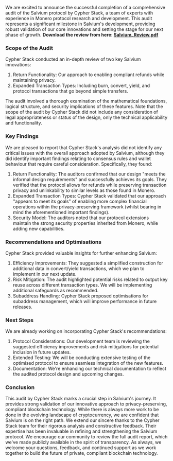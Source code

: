 We are excited to announce the successful completion of a comprehensive audit of the Salvium protocol by Cypher Stack, a team of experts with experience in Monero protocol research and development. This audit represents a significant milestone in Salvium's development, providing robust validation of our core innovations and setting the stage for our next phase of growth. **Download the review from here: [Salvium\_Review.pdf](https://salvium.io/wp-content/uploads/2024/07/salvium_review.pdf)**

### **Scope of the Audit**

Cypher Stack conducted an in-depth review of two key Salvium innovations:

1.  Return Functionality: Our approach to enabling compliant refunds while maintaining privacy.
2.  Expanded Transaction Types: Including burn, convert, yield, and protocol transactions that go beyond simple transfers.

The audit involved a thorough examination of the mathematical foundations, logical structure, and security implications of these features. Note that the scope of the audit by Cypher Stack did not include any consideration of legal appropriateness or status of the design, only the technical applicability and functionality.

### **Key Findings**

We are pleased to report that Cypher Stack's analysis did not identify any critical issues with the overall approach adopted by Salvium, although they did identify important findings relating to consensus rules and wallet behaviour that require careful consideration. Specifically, they found:

1.  Return Functionality: The auditors confirmed that our design "meets the informal design requirements" and successfully achieves its goals. They verified that the protocol allows for refunds while preserving transaction privacy and unlinkability to similar levels as those found in Monero.
2.  Expanded Transaction Types: Cypher Stack validated that our approach "appears to meet its goals" of enabling more complex financial operations within the privacy-preserving framework (whilst bearing in mind the aforementioned important findings).
3.  Security Model: The auditors noted that our protocol extensions maintain the strong security properties inherited from Monero, while adding new capabilities.

### **Recommendations and Optimisations**

Cypher Stack provided valuable insights for further enhancing Salvium:

1.  Efficiency Improvements: They suggested a simplified construction for additional data in convert/yield transactions, which we plan to implement in our next update.
2.  Risk Mitigation: The audit highlighted potential risks related to output key reuse across different transaction types. We will be implementing additional safeguards as recommended.
3.  Subaddress Handling: Cypher Stack proposed optimisations for subaddress management, which will improve performance in future releases.

### **Next Steps**

We are already working on incorporating Cypher Stack's recommendations:

1.  Protocol Considerations: Our development team is reviewing the suggested efficiency improvements and risk mitigations for potential inclusion in future updates.
2.  Extended Testing: We will be conducting extensive testing of the optimised protocol to ensure seamless integration of the new features.
3.  Documentation: We're enhancing our technical documentation to reflect the audited protocol design and upcoming changes.

### **Conclusion**

This audit by Cypher Stack marks a crucial step in Salvium's journey. It provides strong validation of our innovative approach to privacy-preserving, compliant blockchain technology. While there is always more work to be done in the evolving landscape of cryptocurrency, we are confident that Salvium is on the right path. We extend our sincere thanks to the Cypher Stack team for their rigorous analysis and constructive feedback. Their expertise has been invaluable in refining and strengthening the Salvium protocol. We encourage our community to review the full audit report, which we've made publicly available in the spirit of transparency. As always, we welcome your questions, feedback, and continued support as we work together to build the future of private, compliant blockchain technology.